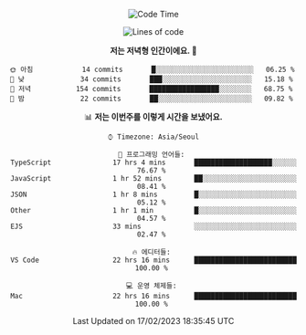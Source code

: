 <div align='center'>
 
<!--START_SECTION:waka-->
![Code Time](http://img.shields.io/badge/Code%20Time-2%2C377%20hrs%2022%20mins-blue)

![Lines of code](https://img.shields.io/badge/%EC%A0%80%EB%8A%94%20%EC%97%AC%ED%83%9C%EA%B9%8C%EC%A7%80%20-708%20Thousand%20%EC%A4%84%EC%9D%98%20%EC%BD%94%EB%93%9C%EB%A5%BC%20%EC%9E%91%EC%84%B1%ED%96%88%EC%96%B4%EC%9A%94.-blue)

**저는 저녁형 인간이에요. 🦉** 

```text
🌞 아침            14 commits       █░░░░░░░░░░░░░░░░░░░░░░░░   06.25 % 
🌆 낮　            34 commits       ███░░░░░░░░░░░░░░░░░░░░░░   15.18 % 
🌃 저녁           154 commits       █████████████████░░░░░░░░   68.75 % 
🌙 밤　            22 commits       ██░░░░░░░░░░░░░░░░░░░░░░░   09.82 % 

```


📊 **저는 이번주를 이렇게 시간을 보냈어요.** 

```text
⌚︎ Timezone: Asia/Seoul

💬 프로그래밍 언어들: 
TypeScript               17 hrs 4 mins       ███████████████████░░░░░░   76.67 % 
JavaScript               1 hr 52 mins        ██░░░░░░░░░░░░░░░░░░░░░░░   08.41 % 
JSON                     1 hr 8 mins         █░░░░░░░░░░░░░░░░░░░░░░░░   05.12 % 
Other                    1 hr 1 min          █░░░░░░░░░░░░░░░░░░░░░░░░   04.57 % 
EJS                      33 mins             ░░░░░░░░░░░░░░░░░░░░░░░░░   02.47 % 

🔥 에디터들: 
VS Code                  22 hrs 16 mins      █████████████████████████   100.00 % 

💻 운영 체제들: 
Mac                      22 hrs 16 mins      █████████████████████████   100.00 % 

```


 Last Updated on 17/02/2023 18:35:45 UTC
<!--END_SECTION:waka-->
 </div>
<!---
Emewjin/Emewjin is a ✨ special ✨ repository because its `README.md` (this file) appears on your GitHub profile.
You can click the Preview link to take a look at your changes.
--->
